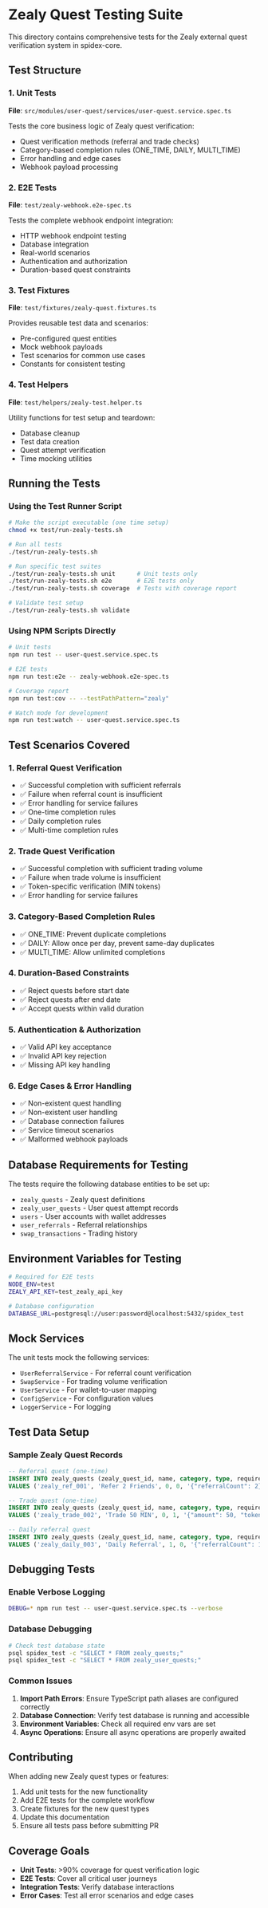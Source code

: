 # Zealy Quest Testing Suite

This directory contains comprehensive tests for the Zealy external quest verification system in spidex-core.

## Test Structure

### 1. Unit Tests
**File**: `src/modules/user-quest/services/user-quest.service.spec.ts`

Tests the core business logic of Zealy quest verification:
- Quest verification methods (referral and trade checks)
- Category-based completion rules (ONE_TIME, DAILY, MULTI_TIME)
- Error handling and edge cases
- Webhook payload processing

### 2. E2E Tests
**File**: `test/zealy-webhook.e2e-spec.ts`

Tests the complete webhook endpoint integration:
- HTTP webhook endpoint testing
- Database integration
- Real-world scenarios
- Authentication and authorization
- Duration-based quest constraints

### 3. Test Fixtures
**File**: `test/fixtures/zealy-quest.fixtures.ts`

Provides reusable test data and scenarios:
- Pre-configured quest entities
- Mock webhook payloads
- Test scenarios for common use cases
- Constants for consistent testing

### 4. Test Helpers
**File**: `test/helpers/zealy-test.helper.ts`

Utility functions for test setup and teardown:
- Database cleanup
- Test data creation
- Quest attempt verification
- Time mocking utilities

## Running the Tests

### Using the Test Runner Script
```bash
# Make the script executable (one time setup)
chmod +x test/run-zealy-tests.sh

# Run all tests
./test/run-zealy-tests.sh

# Run specific test suites
./test/run-zealy-tests.sh unit      # Unit tests only
./test/run-zealy-tests.sh e2e       # E2E tests only
./test/run-zealy-tests.sh coverage  # Tests with coverage report

# Validate test setup
./test/run-zealy-tests.sh validate
```

### Using NPM Scripts Directly
```bash
# Unit tests
npm run test -- user-quest.service.spec.ts

# E2E tests
npm run test:e2e -- zealy-webhook.e2e-spec.ts

# Coverage report
npm run test:cov -- --testPathPattern="zealy"

# Watch mode for development
npm run test:watch -- user-quest.service.spec.ts
```

## Test Scenarios Covered

### 1. Referral Quest Verification
- ✅ Successful completion with sufficient referrals
- ✅ Failure when referral count is insufficient
- ✅ Error handling for service failures
- ✅ One-time completion rules
- ✅ Daily completion rules
- ✅ Multi-time completion rules

### 2. Trade Quest Verification
- ✅ Successful completion with sufficient trading volume
- ✅ Failure when trade volume is insufficient
- ✅ Token-specific verification (MIN tokens)
- ✅ Error handling for service failures

### 3. Category-Based Completion Rules
- ✅ ONE_TIME: Prevent duplicate completions
- ✅ DAILY: Allow once per day, prevent same-day duplicates
- ✅ MULTI_TIME: Allow unlimited completions

### 4. Duration-Based Constraints
- ✅ Reject quests before start date
- ✅ Reject quests after end date
- ✅ Accept quests within valid duration

### 5. Authentication & Authorization
- ✅ Valid API key acceptance
- ✅ Invalid API key rejection
- ✅ Missing API key handling

### 6. Edge Cases & Error Handling
- ✅ Non-existent quest handling
- ✅ Non-existent user handling
- ✅ Database connection failures
- ✅ Service timeout scenarios
- ✅ Malformed webhook payloads

## Database Requirements for Testing

The tests require the following database entities to be set up:
- `zealy_quests` - Zealy quest definitions
- `zealy_user_quests` - User quest attempt records
- `users` - User accounts with wallet addresses
- `user_referrals` - Referral relationships
- `swap_transactions` - Trading history

## Environment Variables for Testing

```bash
# Required for E2E tests
NODE_ENV=test
ZEALY_API_KEY=test_zealy_api_key

# Database configuration
DATABASE_URL=postgresql://user:password@localhost:5432/spidex_test
```

## Mock Services

The unit tests mock the following services:
- `UserReferralService` - For referral count verification
- `SwapService` - For trading volume verification
- `UserService` - For wallet-to-user mapping
- `ConfigService` - For configuration values
- `LoggerService` - For logging

## Test Data Setup

### Sample Zealy Quest Records
```sql
-- Referral quest (one-time)
INSERT INTO zealy_quests (zealy_quest_id, name, category, type, requirements, status) 
VALUES ('zealy_ref_001', 'Refer 2 Friends', 0, 0, '{"referralCount": 2}', 1);

-- Trade quest (one-time)  
INSERT INTO zealy_quests (zealy_quest_id, name, category, type, requirements, status)
VALUES ('zealy_trade_002', 'Trade 50 MIN', 0, 1, '{"amount": 50, "token": "MIN"}', 1);

-- Daily referral quest
INSERT INTO zealy_quests (zealy_quest_id, name, category, type, requirements, status)
VALUES ('zealy_daily_003', 'Daily Referral', 1, 0, '{"referralCount": 1}', 1);
```

## Debugging Tests

### Enable Verbose Logging
```bash
DEBUG=* npm run test -- user-quest.service.spec.ts --verbose
```

### Database Debugging
```bash
# Check test database state
psql spidex_test -c "SELECT * FROM zealy_quests;"
psql spidex_test -c "SELECT * FROM zealy_user_quests;"
```

### Common Issues

1. **Import Path Errors**: Ensure TypeScript path aliases are configured correctly
2. **Database Connection**: Verify test database is running and accessible
3. **Environment Variables**: Check all required env vars are set
4. **Async Operations**: Ensure all async operations are properly awaited

## Contributing

When adding new Zealy quest types or features:

1. Add unit tests for the new functionality
2. Add E2E tests for the complete workflow
3. Create fixtures for the new quest types
4. Update this documentation
5. Ensure all tests pass before submitting PR

## Coverage Goals

- **Unit Tests**: >90% coverage for quest verification logic
- **E2E Tests**: Cover all critical user journeys
- **Integration Tests**: Verify database interactions
- **Error Cases**: Test all error scenarios and edge cases